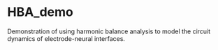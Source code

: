 # HBA_demo
Demonstration of using harmonic balance analysis to model the circuit dynamics of electrode-neural interfaces.
